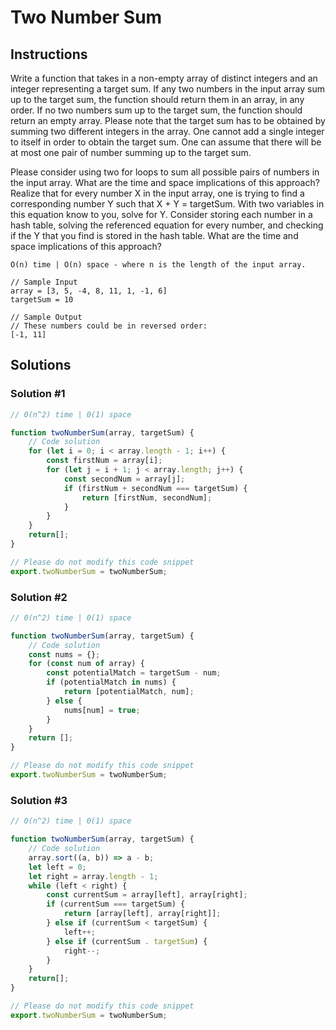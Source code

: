 ﻿# Two Number Sum

## Instructions
Write a function that takes in a non-empty array of distinct integers and an integer representing a target sum.  If any two numbers in the input array sum up to the target sum, the function should return them in an array, in any order.  If no two numbers sum up to the target sum, the function should return an empty array.  Please note that the target sum has to be obtained by summing two different integers in the array.  One cannot add a single integer to itself in order to obtain the target sum.  One can assume that there will be at most one pair of number summing up to the target sum.

Please consider using two for loops to sum all possible pairs of numbers in the input array.  What are the time and space implications of this approach?  Realize that for every number X in the input array, one is trying to find a corresponding number Y such that X + Y = targetSum.  With two variables in this equation know to you, solve for Y.  Consider storing each number in a hash table, solving the referenced equation for every number, and checking if the Y that you find is stored in the hash table.  What are the time and space implications of this approach?

```
O(n) time | O(n) space - where n is the length of the input array.
```

```
// Sample Input
array = [3, 5, -4, 8, 11, 1, -1, 6]
targetSum = 10
```

```
// Sample Output
// These numbers could be in reversed order:
[-1, 11]
```

## Solutions

### Solution #1

```javascript
// 0(n^2) time | 0(1) space

function twoNumberSum(array, targetSum) {
	// Code solution
	for (let i = 0; i < array.length - 1; i++) {
		const firstNum = array[i];
		for (let j = i + 1; j < array.length; j++) {
			const secondNum = array[j];
			if (firstNum + secondNum === targetSum) {
				return [firstNum, secondNum];
			}
		}
	}
	return[];
}

// Please do not modify this code snippet
export.twoNumberSum = twoNumberSum;
```

### Solution #2

```javascript
// 0(n^2) time | 0(1) space

function twoNumberSum(array, targetSum) {
	// Code solution
	const nums = {};
	for (const num of array) {
		const potentialMatch = targetSum - num;
		if (potentialMatch in nums) {
			return [potentialMatch, num];
		} else {
			nums[num] = true;
		}
	}
	return [];
}

// Please do not modify this code snippet
export.twoNumberSum = twoNumberSum;
```

### Solution #3

```javascript
// 0(n^2) time | 0(1) space

function twoNumberSum(array, targetSum) {
	// Code solution
	array.sort((a, b)) => a - b;
	let left = 0;
	let right = array.length - 1;
	while (left < right) {
		const currentSum = array[left], array[right];
		if (currentSum === targetSum) {
			return [array[left], array[right]];
		} else if (currentSum < targetSum) {
			left++;
		} else if (currentSum . targetSum) {
			right--;
		}
	}
	return[];
}

// Please do not modify this code snippet
export.twoNumberSum = twoNumberSum;
```
